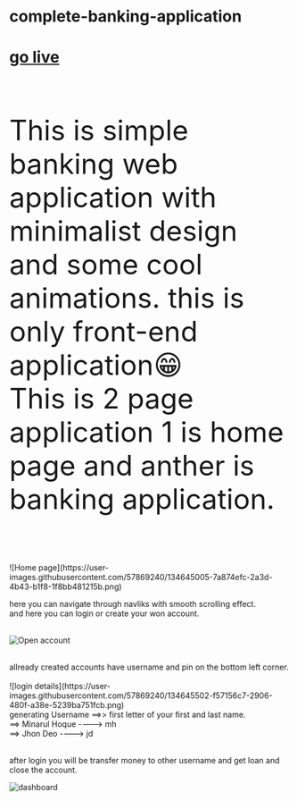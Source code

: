 # complete-banking-application
# [go live](https://minarulak9.github.io/complete-banking-application/)<br><br>

<p style="font-size:50px;">This is simple banking web application with minimalist design and some cool animations. this is only front-end application😁<br>
This is 2 page application 1 is home page and anther is banking application.</p><br><br>
![Home page](https://user-images.githubusercontent.com/57869240/134645005-7a874efc-2a3d-4b43-b1f8-1f8bb481215b.png)<br>

here you can navigate through navliks with smooth scrolling effect.<br>
and here you can login or create your won account.
<br><br>

![Open account](https://user-images.githubusercontent.com/57869240/134645572-a65cc430-3db8-43a3-b70a-450490d7e5d2.png)

<br>
allready created accounts have username and pin on the bottom left corner.
<br>
<br>
![login details](https://user-images.githubusercontent.com/57869240/134645502-f57156c7-2906-480f-a38e-5239ba751fcb.png)
<br>
generating Username ==>> first letter of your first and last name.<br>
                    ==> Minarul Hoque ----> mh<br>
                    ==> Jhon Deo ----> jd
   <br><br>                 
                    
after login you will be transfer money to other username and get loan and close the account.<br>

![dashboard](https://user-images.githubusercontent.com/57869240/134645260-c45ebbfb-cd58-463b-8c90-d64c835a1592.png)
